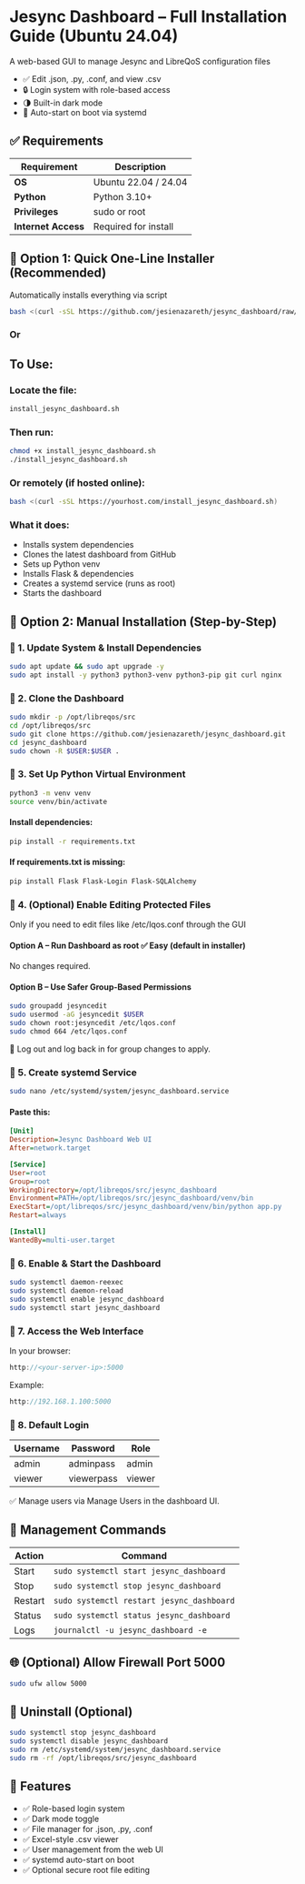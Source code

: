 # Jesync Dashboard – Full Installation Guide (Ubuntu 24.04)

A web-based GUI to manage Jesync and LibreQoS configuration files

- ✅ Edit .json, .py, .conf, and view .csv
- 🔒 Login system with role-based access
- 🌗 Built-in dark mode
- 🔁 Auto-start on boot via systemd

## ✅ Requirements

| Requirement       | Description                  |
|-------------------|------------------------------|
| **OS**            | Ubuntu 22.04 / 24.04         |
| **Python**        | Python 3.10+                 |
| **Privileges**    | sudo or root                 |
| **Internet Access**| Required for install         |

## 🚀 Option 1: Quick One-Line Installer (Recommended)

Automatically installs everything via script

```bash
bash <(curl -sSL https://github.com/jesienazareth/jesync_dashboard/raw/main/install_jesync_dashboard.sh)
```
### Or
## To Use:

### Locate the file:

```bash
install_jesync_dashboard.sh
```

### Then run:

```bash
chmod +x install_jesync_dashboard.sh
./install_jesync_dashboard.sh
```

### Or remotely (if hosted online):

```bash
bash <(curl -sSL https://yourhost.com/install_jesync_dashboard.sh)
```

### What it does:
- Installs system dependencies
- Clones the latest dashboard from GitHub
- Sets up Python venv
- Installs Flask & dependencies
- Creates a systemd service (runs as root)
- Starts the dashboard

## 🧱 Option 2: Manual Installation (Step-by-Step)

### 🔹 1. Update System & Install Dependencies
```bash
sudo apt update && sudo apt upgrade -y
sudo apt install -y python3 python3-venv python3-pip git curl nginx
```

### 🔹 2. Clone the Dashboard
```bash
sudo mkdir -p /opt/libreqos/src
cd /opt/libreqos/src
sudo git clone https://github.com/jesienazareth/jesync_dashboard.git
cd jesync_dashboard
sudo chown -R $USER:$USER .
```

### 🔹 3. Set Up Python Virtual Environment
```bash
python3 -m venv venv
source venv/bin/activate
```

#### Install dependencies:
```bash
pip install -r requirements.txt
```

#### If requirements.txt is missing:
```bash
pip install Flask Flask-Login Flask-SQLAlchemy
```

### 🔹 4. (Optional) Enable Editing Protected Files
Only if you need to edit files like /etc/lqos.conf through the GUI

#### Option A – Run Dashboard as root ✅ Easy (default in installer)
No changes required.

#### Option B – Use Safer Group-Based Permissions
```bash
sudo groupadd jesyncedit
sudo usermod -aG jesyncedit $USER
sudo chown root:jesyncedit /etc/lqos.conf
sudo chmod 664 /etc/lqos.conf
```

🔄 Log out and log back in for group changes to apply.

### 🔹 5. Create systemd Service
```bash
sudo nano /etc/systemd/system/jesync_dashboard.service
```

#### Paste this:
```ini
[Unit]
Description=Jesync Dashboard Web UI
After=network.target

[Service]
User=root
Group=root
WorkingDirectory=/opt/libreqos/src/jesync_dashboard
Environment=PATH=/opt/libreqos/src/jesync_dashboard/venv/bin
ExecStart=/opt/libreqos/src/jesync_dashboard/venv/bin/python app.py
Restart=always

[Install]
WantedBy=multi-user.target
```

### 🔹 6. Enable & Start the Dashboard
```bash
sudo systemctl daemon-reexec
sudo systemctl daemon-reload
sudo systemctl enable jesync_dashboard
sudo systemctl start jesync_dashboard
```

### 🔹 7. Access the Web Interface
In your browser:
```cpp
http://<your-server-ip>:5000
```

Example:
```cpp
http://192.168.1.100:5000
```

### 🔐 8. Default Login

| Username | Password   | Role   |
|----------|------------|--------|
| admin    | adminpass  | admin  |
| viewer   | viewerpass | viewer |

✅ Manage users via Manage Users in the dashboard UI.

## 🔁 Management Commands

| Action  | Command                           |
|---------|-----------------------------------|
| Start   | `sudo systemctl start jesync_dashboard`   |
| Stop    | `sudo systemctl stop jesync_dashboard`    |
| Restart | `sudo systemctl restart jesync_dashboard` |
| Status  | `sudo systemctl status jesync_dashboard`  |
| Logs    | `journalctl -u jesync_dashboard -e`       |

## 🌐 (Optional) Allow Firewall Port 5000
```bash
sudo ufw allow 5000
```

## 🧼 Uninstall (Optional)
```bash
sudo systemctl stop jesync_dashboard
sudo systemctl disable jesync_dashboard
sudo rm /etc/systemd/system/jesync_dashboard.service
sudo rm -rf /opt/libreqos/src/jesync_dashboard
```

## 🎨 Features

- ✅ Role-based login system
- ✅ Dark mode toggle
- ✅ File manager for .json, .py, .conf
- ✅ Excel-style .csv viewer
- ✅ User management from the web UI
- ✅ systemd auto-start on boot
- ✅ Optional secure root file editing
